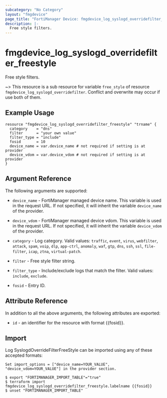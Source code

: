 ```yaml
---
subcategory: "No Category"
layout: "fmgdevice"
page_title: "FortiManager Device: fmgdevice_log_syslogd_overridefilter_freestyle"
description: |-
  Free style filters.
---
```


# fmgdevice_log_syslogd_overridefilter_freestyle
Free style filters.

~> This resource is a sub resource for variable `free_style` of resource `fmgdevice_log_syslogd_overridefilter`. Conflict and overwrite may occur if use both of them.



## Example Usage

```hcl
resource "fmgdevice_log_syslogd_overridefilter_freestyle" "trname" {
  category    = "dns"
  filter      = "your own value"
  filter_type = "include"
  fosid       = 10
  device_name = var.device_name # not required if setting is at provider
  device_vdom = var.device_vdom # not required if setting is at provider
}
```

## Argument Reference


The following arguments are supported:

* `device_name` - FortiManager managed device name. This variable is used in the request URL. If not specified, it will inherit the variable `device_name` of the provider.
* `device_vdom` - FortiManager managed device vdom. This variable is used in the request URL. If not specified, it will inherit the variable `device_vdom` of the provider.

* `category` - Log category. Valid values: `traffic`, `event`, `virus`, `webfilter`, `attack`, `spam`, `voip`, `dlp`, `app-ctrl`, `anomaly`, `waf`, `gtp`, `dns`, `ssh`, `ssl`, `file-filter`, `icap`, `ztna`, `virtual-patch`.

* `filter` - Free style filter string.
* `filter_type` - Include/exclude logs that match the filter. Valid values: `include`, `exclude`.

* `fosid` - Entry ID.


## Attribute Reference

In addition to all the above arguments, the following attributes are exported:
* `id` - an identifier for the resource with format {{fosid}}.

## Import

Log SyslogdOverrideFilterFreeStyle can be imported using any of these accepted formats:
```
Set import_options = ["device_name=YOUR_VALUE", "device_vdom=YOUR_VALUE"] in the provider section.

$ export "FORTIMANAGER_IMPORT_TABLE"="true"
$ terraform import fmgdevice_log_syslogd_overridefilter_freestyle.labelname {{fosid}}
$ unset "FORTIMANAGER_IMPORT_TABLE"
```

